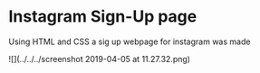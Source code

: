 # Instagram Sign-Up page

Using HTML and CSS a sig up webpage for instagram was made

![](../../../screenshot 2019-04-05 at 11.27.32.png)
